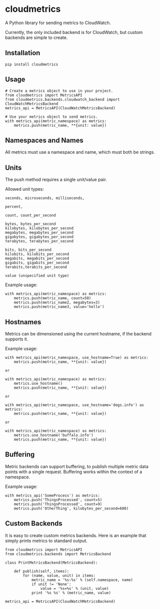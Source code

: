 cloudmetrics
============

A Python library for sending metrics to CloudWatch.

Currently, the only included backend is for
CloudWatch, but custom backends are simple
to create.


Installation
------------

    pip install cloudmetrics

Usage
-----

    # Create a metrics object to use in your project.
    from cloudmetrics import MetricsAPI
    from cloudmetrics.backends.cloudwatch_backend import CloudWatchMetricsBackend
    metrics_api = MetricsAPI(CloudWatchMetricsBackend)

    # Use your metrics object to send metrics.
    with metrics_api(metric_namespace) as metrics:
        metrics.push(metric_name, **{unit: value})


Namespaces and Names
--------------------

All metrics must use a namespace and name,
which must both be strings.


Units
-----

The push method requires a single unit/value pair.

Allowed unit types:

    seconds, microseconds, milliseconds,

    percent,

    count, count_per_second

    bytes, bytes_per_second
    kilobytes, kilobytes_per_second
    megabytes, megabytes_per_second
    gigabytes, gigabytes_per_second
    terabytes, terabytes_per_second

    bits, bits_per_second
    kilobits, kilobits_per_second
    megabits, megabits_per_second
    gigabits, gigabits_per_second
    terabits,terabits_per_second

    value (unspecified unit type)

Example usage:

    with metrics_api(metric_namespace) as metrics:
        metrics.push(metric_name, count=50)
        metrics.push(metric_name2, megabytes=3)
        metrics.push(metric_name3, value='hello')


Hostnames
---------

Metrics can be dimensioned using the current hostname,
if the backend supports it.

Example usage:

    with metrics_api(metric_namespace, use_hostname=True) as metrics:
        metrics.push(metric_name, **{unit: value})

    or

    with metrics_api(metric_namespace) as metrics:
        metrics.use_hostname()
        metrics.push(metric_name, **{unit: value})

    or

    with metrics_api(metric_namespace, use_hostname='dogs.info') as metrics:
        metrics.push(metric_name, **{unit: value})

    or

    with metrics_api(metric_namespace) as metrics:
        metrics.use_hostname('buffalo.info')
        metrics.push(metric_name, **{unit: value})


Buffering
---------

Metric backends can support buffering, to publish
multiple metric data points with a single request.
Buffering works within the context of a namespace.

Example usage:

    with metrics_api('SomeProcess') as metrics:
        metrics.push('ThingsProcessed', count=5)
        metrics.push('ThingsProcessed', count=9)
        metrics.push('OtherThing', kilobytes_per_second=600)


Custom Backends
---------------

It is easy to create custom metrics backends.
Here is an example that simply prints metrics
to standard output.

    from cloudmetrics import MetricsAPI
    from cloudmetrics.backends import MetricsBackend

    class PrintMetricsBackend(MetricsBackend):

        def publish(self, items):
            for (name, value, unit) in items:
                metric_name = '%s:%s' % (self.namespace, name)
                if unit != 'None':
                    value = '%s=%s' % (unit, value)
                print '%s %s' % (metric_name, value)

    metrics_api = MetricsAPI(CloudWatchMetricsBackend)
